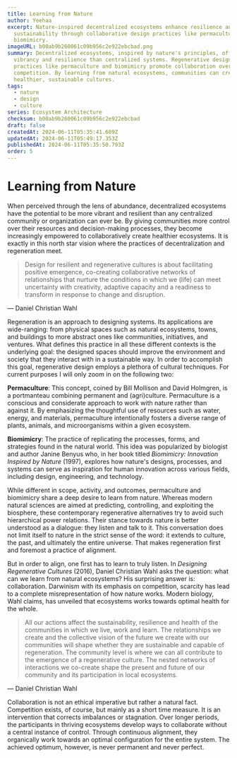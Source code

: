 ```yaml
---
title: Learning from Nature
author: Yeehaa
excerpt: Nature-inspired decentralized ecosystems enhance resilience and
  sustainability through collaborative design practices like permaculture and
  biomimicry.
imageURL: b00ab9b260061c09b956c2e922ebcbad.png
summary: Decentralized ecosystems, inspired by nature's principles, offer more
  vibrancy and resilience than centralized systems. Regenerative design
  practices like permaculture and biomimicry promote collaboration over
  competition. By learning from natural ecosystems, communities can create
  healthier, sustainable cultures.
tags:
  - nature
  - design
  - culture
series: Ecosystem Architecture
checksum: b00ab9b260061c09b956c2e922ebcbad
draft: false
createdAt: 2024-06-11T05:35:41.609Z
updatedAt: 2024-06-11T05:49:17.353Z
publishedAt: 2024-06-11T05:35:50.793Z
order: 5
---
```


# Learning from Nature

When perceived through the lens of abundance, decentralized ecosystems have the potential to be more vibrant and resilient than any centralized community or organization can ever be. By giving communities more control over their resources and decision-making processes, they become increasingly empowered to collaboratively create healthier ecosystems. It is exactly in this north star vision where the practices of decentralization and regeneration meet.

 > 
 > Design for resilient and regenerative cultures is about facilitating positive emergence, co-creating collaborative networks of relationships that nurture the conditions in which we (life) can meet uncertainty with creativity, adaptive capacity and a readiness to transform in response to change and disruption.

— Daniel Christian Wahl

Regeneration is an approach to designing systems. Its applications are wide-ranging: from physical spaces such as natural ecosystems, towns, and buildings to more abstract ones like communities, initiatives, and ventures. What defines this practice in all these different contexts is the underlying goal: the designed spaces should improve the environment and society that they interact with in a sustainable way. In order to accomplish this goal, regenerative design employs a plethora of cultural techniques. For current purposes I will only zoom in on the following two:

**Permaculture**: This concept, coined by Bill Mollison and David Holmgren, is a portmanteau combining permanent and (agri)culture. Permaculture is a conscious and considerate approach to work with nature rather than against it. By emphasizing the thoughtful use of resources such as water, energy, and materials, permaculture intentionally fosters a diverse range of plants, animals, and microorganisms within a given ecosystem.

**Biomimicry**: The practice of replicating the processes, forms, and strategies found in the natural world. This idea was popularized by biologist and author Janine Benyus who, in her book titled *Biomimicry: Innovation Inspired by Nature* (1997), explores how nature's designs, processes, and systems can serve as inspiration for human innovation across various fields, including design, engineering, and technology.

While different in scope, activity, and outcomes, permaculture and biomimicry share a deep desire to learn from nature. Whereas modern natural sciences are aimed at predicting, controlling, and exploiting the biosphere, these contemporary regenerative alternatives try to avoid such hierarchical power relations. Their stance towards nature is better understood as a dialogue: they listen and talk to it. This conversation does not limit itself to nature in the strict sense of the word: it extends to culture, the past, and ultimately the entire universe. That makes regeneration first and foremost a practice of alignment.

But in order to align, one first has to learn to truly listen. In *Designing Regenerative Cultures* (2016), Daniel Christian Wahl asks the question: what can we learn from natural ecosystems? His surprising answer is: collaboration. Darwinism with its emphasis on competition, scarcity has lead to a complete misrepresentation of how nature works. Modern biology, Wahl claims, has unveiled that ecosystems works towards optimal health for the whole.

 > 
 > All our actions affect the sustainability, resilience and health of the communities in which we live, work and learn. The relationships we create and the collective vision of the future we create with our communities will shape whether they are sustainable and capable of regeneration. The community level is where we can all contribute to the emergence of a regenerative culture. The nested networks of interactions we co-create shape the present and future of our community and its participation in local ecosystems.

— Daniel Christian Wahl

Collaboration is not an ethical imperative but rather a natural fact. Competition exists, of course, but mainly as a short time measure. It is an intervention that corrects imbalances or stagnation. Over longer periods, the participants in thriving ecosystems develop ways to collaborate without a central instance of control. Through continuous alignment, they organically work towards an optimal configuration for the entire system. The achieved optimum, however, is never permanent and never perfect.

